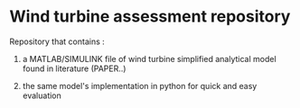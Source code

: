 # Wind turbine assessment repository
Repository that contains :

1) a MATLAB/SIMULINK file of wind turbine simplified 
analytical model found in literature (PAPER..) 

2) the same model's implementation in python for
quick and easy evaluation 
